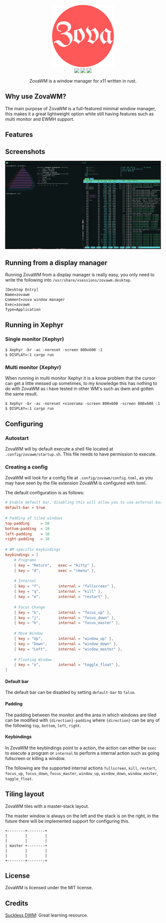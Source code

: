 
<p align="center">
  <img src="assets/logo.png" width="200"/>
  <br>
  <img src="https://img.shields.io/badge/rust-%23000000.svg?style=for-the-badge&logo=rust&logoColor=white" />
  <img src="https://img.shields.io/badge/Linux-FCC624?style=for-the-badge&logo=linux&logoColor=black" />
  <img src="https://img.shields.io/github/stars/proxin187/ZovaWM?style=for-the-badge" />
  <br>
  <p align="center">ZovaWM is a window manager for x11 written in rust.</p>
</p>


## Why use ZovaWM?

The main purpose of ZovaWM is a full-featured minimal window manager,
this makes it a great lightweight option while still having features such as
multi monitor and EWMH support.

## Features


## Screenshots

![ZovaWM screenshot](assets/zovawm.png)


## Running from a display manager

Running ZovaWM from a display manager is really easy,
you only need to write the following into `/usr/share/xsessions/zovawm.desktop`.

```
[Desktop Entry]
Name=zovawm
Comment=zova window manager
Exec=zovawm
Type=Application
```


## Running in Xephyr

### Single monitor (Xephyr)

```
$ Xephyr -br -ac -noreset -screen 800x600 :1
$ DISPLAY=:1 cargo run
```


### Multi monitor (Xephyr)

When running in multi monitor Xephyr it is a know problem that the cursor can get a little messed up sometimes,
to my knowledge this has nothing to do with ZovaWM as i have tested in other WM's such as dwm and gotten the same result.

```
$ Xephyr -br -ac -noreset +xinerama -screen 800x600 -screen 800x600 :1
$ DISPLAY=:1 cargo run
```

## Configuring

### Autostart
ZovaWM will by default execute a shell file located at `.config/zovawm/startup.sh`.
This file needs to have permission to execute.

### Creating a config
ZovaWM will look for a config file at `.config/zovawm/config.toml`, as
you may have seen by the file extension ZovaWM is configured with toml.

The default configuration is as follows:
```toml
# Enable default bar, disabling this will allow you to use external bars
default-bar = true

# Padding of tiled windows
top-padding     = 50
bottom-padding  = 10
left-padding    = 10
right-padding   = 10

# WM specific keybindings
keybindings = [
    # Programs
    { key = "Return",   exec = "kitty" },
    { key = "d",        exec = "rmenu" },

    # Internal
    { key = "f",        internal = "fullscreen" },
    { key = "q",        internal = "kill" },
    { key = "m",        internal = "restart" },

    # Focus Change
    { key = "k",        internal = "focus_up" },
    { key = "j",        internal = "focus_down" },
    { key = "h",        internal = "focus_master" },

    # Move Window
    { key = "Up",       internal = "window_up" },
    { key = "Down",     internal = "window_down" },
    { key = "Left",     internal = "window_master" },

    # Floating Window
    { key = "o",        internal = "toggle_float" },
]
```

#### Default bar
The default bar can be disabled by setting `default-bar` to `false`.

#### Padding
The padding between the monitor and the area in which windows are tiled can be modified
with `{direction}-padding` where `{direction}` can be any of the following `top`, `bottom`, `left`, `right`.

#### Keybindings
In ZovaWM the keybindings point to a action, the action can either be `exec` to execute a program or `internal`
to perform a internal action such as going fullscreen or killing a window.

The following are the supported internal actions `fullscreen`, `kill`, `restart`, `focus_up`, `focus_down`, `focus_master`,
`window_up`, `window_down`, `window_master`, `toggle_float`.

## Tiling layout
ZovaWM tiles with a master-stack layout.

The master window is always on the left and the stack is on the right,
in the future there will be implemented support for configuring this.

```
+--------+--------+
|        |        |
|        |        |
| master +--------+
|        |        |
|        |        |
+--------+--------+
```

## License
ZovaWM is licensed under the MIT license.

## Credits
[Suckless DWM](https://dwm.suckless.org/): Great learning resource.


